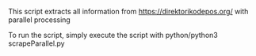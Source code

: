 This script extracts all information from https://direktorikodepos.org/ with parallel processing

To run the script, simply execute the script with python/python3 scrapeParallel.py
